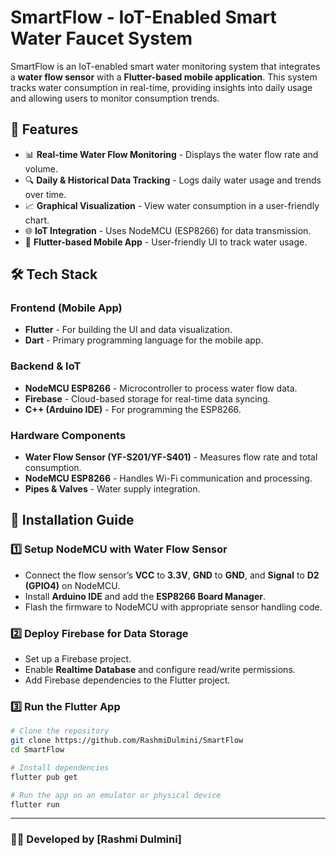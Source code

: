 # SmartFlow - IoT-Enabled Smart Water Faucet System

SmartFlow is an IoT-enabled smart water monitoring system that integrates a **water flow sensor** with a **Flutter-based mobile application**. This system tracks water consumption in real-time, providing insights into daily usage and allowing users to monitor consumption trends.

## 🚀 Features

- 📊 **Real-time Water Flow Monitoring** - Displays the water flow rate and volume.
- 🔍 **Daily & Historical Data Tracking** - Logs daily water usage and trends over time.
- 📈 **Graphical Visualization** - View water consumption in a user-friendly chart.
- 🌐 **IoT Integration** - Uses NodeMCU (ESP8266) for data transmission.
- 📱 **Flutter-based Mobile App** - User-friendly UI to track water usage.


## 🛠️ Tech Stack

### **Frontend (Mobile App)**
- **Flutter** - For building the UI and data visualization.
- **Dart** - Primary programming language for the mobile app.

### **Backend & IoT**
- **NodeMCU ESP8266** - Microcontroller to process water flow data.
- **Firebase** - Cloud-based storage for real-time data syncing.
- **C++ (Arduino IDE)** - For programming the ESP8266.

### **Hardware Components**
- **Water Flow Sensor (YF-S201/YF-S401)** - Measures flow rate and total consumption.
- **NodeMCU ESP8266** - Handles Wi-Fi communication and processing.
- **Pipes & Valves** - Water supply integration.

## 🔧 Installation Guide

### 1️⃣ **Setup NodeMCU with Water Flow Sensor**
- Connect the flow sensor’s **VCC** to **3.3V**, **GND** to **GND**, and **Signal** to **D2 (GPIO4)** on NodeMCU.
- Install **Arduino IDE** and add the **ESP8266 Board Manager**.
- Flash the firmware to NodeMCU with appropriate sensor handling code.

### 2️⃣ **Deploy Firebase for Data Storage**
- Set up a Firebase project.
- Enable **Realtime Database** and configure read/write permissions.
- Add Firebase dependencies to the Flutter project.

### 3️⃣ **Run the Flutter App**
```sh
# Clone the repository
git clone https://github.com/RashmiDulmini/SmartFlow
cd SmartFlow

# Install dependencies
flutter pub get

# Run the app on an emulator or physical device
flutter run
```

---
### 👨‍💻 Developed by [Rashmi Dulmini]

